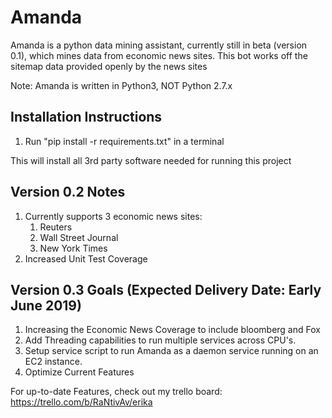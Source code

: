 # Amanda

Amanda is a python data mining assistant, currently still in beta (version 0.1), which mines
data from economic news sites. This bot works off the sitemap data provided openly
by the news sites

Note: Amanda is written in Python3, NOT Python 2.7.x

## Installation Instructions
1. Run "pip install -r requirements.txt" in a terminal

This will install all 3rd party software needed for running this project

## Version 0.2 Notes
1. Currently supports 3 economic news sites:
    1. Reuters
    2. Wall Street Journal
    3. New York Times
2. Increased Unit Test Coverage

## Version 0.3 Goals (Expected Delivery Date: Early June 2019)
1. Increasing the Economic News Coverage to include bloomberg and Fox
2. Add Threading capabilities to run multiple services across CPU's.
3. Setup service script to run Amanda as a daemon service running on an EC2 instance.
4. Optimize Current Features


For up-to-date Features, check out my trello board: https://trello.com/b/RaNtivAv/erika
